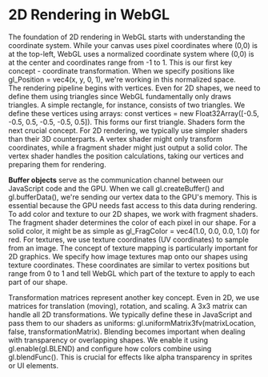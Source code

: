 # 2D Rendering in WebGL
The foundation of 2D rendering in WebGL starts with understanding the coordinate system. While your canvas uses pixel coordinates where (0,0) is at the top-left, WebGL uses a normalized coordinate system where (0,0) is at the center and coordinates range from -1 to 1. This is our first key concept - coordinate transformation. When we specify positions like gl_Position = vec4(x, y, 0, 1), we're working in this normalized space.  
The rendering pipeline begins with vertices. Even for 2D shapes, we need to define them using triangles since WebGL fundamentally only draws triangles. A simple rectangle, for instance, consists of two triangles. We define these vertices using arrays: const vertices = new Float32Array([-0.5, -0.5, 0.5, -0.5, -0.5, 0.5]). This forms our first triangle.
Shaders form the next crucial concept. For 2D rendering, we typically use simpler shaders than their 3D counterparts. A vertex shader might only transform coordinates, while a fragment shader might just output a solid color. The vertex shader handles the position calculations, taking our vertices and preparing them for rendering.     

**Buffer objects** serve as the communication channel between our JavaScript code and the GPU. When we call gl.createBuffer() and gl.bufferData(), we're sending our vertex data to the GPU's memory. This is essential because the GPU needs fast access to this data during rendering.
To add color and texture to our 2D shapes, we work with fragment shaders. The fragment shader determines the color of each pixel in our shape. For a solid color, it might be as simple as gl_FragColor = vec4(1.0, 0.0, 0.0, 1.0) for red. For textures, we use texture coordinates (UV coordinates) to sample from an image.
The concept of texture mapping is particularly important for 2D graphics. We specify how image textures map onto our shapes using texture coordinates. These coordinates are similar to vertex positions but range from 0 to 1 and tell WebGL which part of the texture to apply to each part of our shape.  

Transformation matrices represent another key concept. Even in 2D, we use matrices for translation (moving), rotation, and scaling. A 3x3 matrix can handle all 2D transformations. We typically define these in JavaScript and pass them to our shaders as uniforms: gl.uniformMatrix3fv(matrixLocation, false, transformationMatrix).
Blending becomes important when dealing with transparency or overlapping shapes. We enable it using gl.enable(gl.BLEND) and configure how colors combine using gl.blendFunc(). This is crucial for effects like alpha transparency in sprites or UI elements.